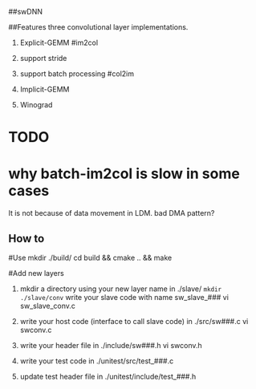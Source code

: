 ##swDNN

##Features
three convolutional layer implementations.
1. Explicit-GEMM
#im2col
1. support stride
2. support batch processing
#col2im

2. Implicit-GEMM

3. Winograd


# TODO
# why batch-im2col is slow in some cases
It is not because of data movement in LDM.
bad DMA pattern?


## How to
#Use
mkdir ./build/
cd build && cmake .. && make

#Add new layers
1. mkdir a directory using your new layer name in ./slave/
`mkdir ./slave/conv`
write your slave code with name sw_slave_###
vi sw_slave_conv.c
2. write your host code (interface to call slave code) in ./src/sw###.c
vi swconv.c
3. write your header file in ./include/sw###.h
vi swconv.h

4. write your test code in ./unitest/src/test_###.c
6. update test header file in ./unitest/include/test_###.h

